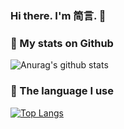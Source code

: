 ### Hi there. I'm 简言. 👋

### 🌱 My stats on Github

![Anurag's github stats](https://github-readme-stats.vercel.app/api?username=Jacklin-Zhang&show_icons=true)

### 🌱 The language I use

[![Top Langs](https://github-readme-stats.vercel.app/api/top-langs/?username=Jacklin-Zhang&layout=compact)](https://github.com/Jacklin-Zhang)
